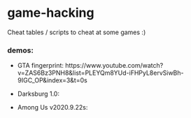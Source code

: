 # game-hacking
Cheat tables / scripts to cheat at some games :)
<div>
<h3>demos:</h3>
  <ul>
    <li>GTA fingerprint: https://www.youtube.com/watch?v=ZAS6Bz3PNH8&list=PLEYQm8YUd-iFHPyL8ervSiwBh-9IGC_OP&index=3&t=0s</li>
  </ul>
  <ul>
    <li>Darksburg 1.0: </li>
  </ul>
  <ul>
    <li>Among Us v2020.9.22s: </li>
  </ul>

</div>
